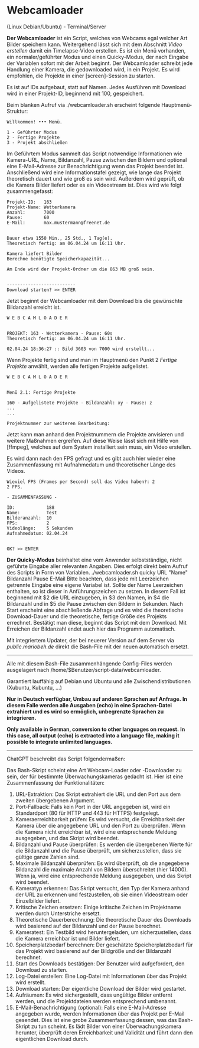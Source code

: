 # Webcamloader

(Linux Debian/Ubuntu) - Terminal/Server

**Der Webcamloader** ist ein Script, welches von Webcams egal welcher Art Bilder speichern kann. Weitergehend lässt sich mit dem Abschnitt _Video erstellen_ damit ein Timelapse-Video erstellen.
Es ist ein Menü vorhanden, ein normaler/geführter Modus und einen Quicky-Modus, der nach Eingabe der Variablen sofort mit der Arbeit beginnt.
Der Webcamloader schreibt jede Handlung einer Kamera, die gedownloaded wird, in ein Projekt.
Es wird empfohlen, die Projekte in einer [screen]-Session zu starten.

Es ist auf IDs aufgebaut, statt auf Namen. Jedes Ausführen mit Download wird in einer Projekt-ID, beginnend mit 100, gespeichert.

Beim blanken Aufruf via ./webcamloader.sh erscheint folgende Hauptmenü-Struktur:

```
Willkommen! ••• Menü.

1 - Geführter Modus
2 - Fertige Projekte
3 - Projekt abschließen
```

Im Geführtem Modus sammelt das Script notwendige Informationen wie Kamera-URL, Name, Bildanzahl, Pause zwischen den Bildern und optional eine E-Mail-Adresse zur Benachrichtigung wenn das Projekt beendet ist.
Anschließend wird eine Informationstafel gezeigt, wie lange das Projekt theoretisch dauert und wie groß es sein wird. Außerdem wird geprüft, ob die Kamera Bilder liefert oder es ein Videostream ist. Dies wird wie folgt zusammengefasst:

```
Projekt-ID:   163
Projekt-Name: Wetterkamera
Anzahl:       7000
Pause:        60
E-Mail:       max.mustermann@freenet.de


Dauer etwa 1550 Min., 25 Std., 1 Tag(e).
Theoretisch fertig: am 06.04.24 um 16:11 Uhr.

Kamera liefert Bilder
Berechne benötigte Speicherkapazität...

Am Ende wird der Projekt-Ordner um die 863 MB groß sein.


--------------------------
Download starten? >> ENTER
```
Jetzt beginnt der Webcamloader mit dem Download bis die gewünschte Bildanzahl erreicht ist.

```
W E B C A M L O A D E R


PROJEKT: 163 - Wetterkamera - Pause: 60s
Theoretisch fertig: am 06.04.24 um 16:11 Uhr.

02.04.24 18:36:27 :: Bild 3603 von 7000 wird erstellt...
```

Wenn Projekte fertig sind und man im Hauptmenü den Punkt 2 _Fertige Projekte_ anwählt, werden alle fertigen Projekte aufgelistet.

```
W E B C A M L O A D E R


Menü 2.1: Fertige Projekte

160 - Aufgelistete Projekte - Bildanzahl: xy - Pause: z
...
...

Projektnummer zur weiteren Bearbeitung:
```

Jetzt kann man anhand den Projektnummern die Projekte anvisieren und weitere Maßnahmen ergreifen.
Auf diese Weise lässt sich mit Hilfe von [ffmpeg], welches auf dem System installiert sein muss, ein Video erstellen.

Es wird dann nach den FPS gefragt und es gibt auch hier wieder eine Zusammenfassung mit Aufnahmedatum und theoretischer Länge des Videos.

```
Wieviel FPS (Frames per Second) soll das Video haben?: 2
2 FPS.

- ZUSAMMENFASSUNG -

ID:            188
Name:          Test
Bilderanzahl:  10
FPS:           2
Videolänge:    5 Sekunden
Aufnahmedatum: 02.04.24


OK? >> ENTER
```

**Der Quicky-Modus** beinhaltet eine vom Anwender selbstständige, nicht geführte Eingabe aller relevanten Angaben. Dies erfolgt direkt beim Aufruf des Scripts in Form von Variablen.
./webcamloader.sh quicky URL "Name" Bildanzahl Pause E-Mail
Bitte beachten, dass jede mit Leerzeichen getrennte Eingabe eine eigene Variabel ist. Sollte der Name Leerzeichen enthalten, so ist dieser in Anführungszeichen zu setzen. In diesem Fall ist beginnend mit $2 die URL einzugeben, in $3 den Namen, in $4 die Bildanzahl und in $5 die Pause zwischen den Bildern in Sekunden.
Nach Start erscheint eine abschließende Abfrage und es wird die theoretische Download-Dauer und die theoretische, fertige Größe des Projekts errechnet. Bestätigt man diese, beginnt das Script mit dem Download. Mit Erreichen der Bildanzahl endet auch hier das Programm automatisch.

Mit integriertem Updater, der bei neuerer Version auf dem Server via _public.mariobeh.de_ direkt die Bash-File mit der neuen automatisch ersetzt.

---

Alle mit diesem Bash-File zusammenhängende Config-Files werden ausgelagert nach /home/$Benutzer/script-data/webcamloader.

Garantiert lauffähig auf Debian und Ubuntu und alle Zwischendistributionen (Xubuntu, Kubuntu, ...)


**Nur in Deutsch verfügbar, Umbau auf anderen Sprachen auf Anfrage.**
**In diesem Falle werden alle Ausgaben (echo) in eine Sprachen-Datei extrahiert und es wird so ermöglich, unbegrenzte Sprachen zu integrieren.**

**Only available in German, conversion to other languages on request.**
**In this case, all output (echo) is extracted into a language file, making it possible to integrate unlimited languages.**

---

ChatGPT beschreibt das Script folgendermaßen:

Das Bash-Skript scheint eine Art Webcam-Loader oder -Downloader zu sein, der für bestimmte Überwachungskameras gedacht ist. Hier ist eine Zusammenfassung der Funktionalitäten:
1. URL-Extraktion: Das Skript extrahiert die URL und den Port aus dem zweiten übergebenen Argument.
2. Port-Fallback: Falls kein Port in der URL angegeben ist, wird ein Standardport (80 für HTTP und 443 für HTTPS) festgelegt.
3. Kameraerreichbarkeit prüfen: Es wird versucht, die Erreichbarkeit der Kamera über die angegebene URL und den Port zu überprüfen. Wenn die Kamera nicht erreichbar ist, wird eine entsprechende Meldung ausgegeben, und das Skript wird beendet.
4. Bildanzahl und Pause überprüfen: Es werden die übergebenen Werte für die Bildanzahl und die Pause überprüft, um sicherzustellen, dass sie gültige ganze Zahlen sind.
5. Maximale Bildanzahl überprüfen: Es wird überprüft, ob die angegebene Bildanzahl die maximale Anzahl von Bildern überschreitet (hier 14000). Wenn ja, wird eine entsprechende Meldung ausgegeben, und das Skript wird beendet.
6. Kameratyp erkennen: Das Skript versucht, den Typ der Kamera anhand der URL zu erkennen und festzustellen, ob sie einen Videostream oder Einzelbilder liefert.
7. Kritische Zeichen ersetzen: Einige kritische Zeichen im Projektname werden durch Unterstriche ersetzt.
8. Theoretische Dauerberechnung: Die theoretische Dauer des Downloads wird basierend auf der Bildanzahl und der Pause berechnet.
9. Kameratest: Ein Testbild wird heruntergeladen, um sicherzustellen, dass die Kamera erreichbar ist und Bilder liefert.
10. Speicherplatzbedarf berechnen: Der geschätzte Speicherplatzbedarf für das Projekt wird basierend auf der Bildgröße und der Bildanzahl berechnet.
11. Start des Downloads bestätigen: Der Benutzer wird aufgefordert, den Download zu starten.
12. Log-Datei erstellen: Eine Log-Datei mit Informationen über das Projekt wird erstellt.
13. Download starten: Der eigentliche Download der Bilder wird gestartet.
14. Aufräumen: Es wird sichergestellt, dass ungültige Bilder entfernt werden, und die Projektdateien werden entsprechend umbenannt.
15. E-Mail-Benachrichtigung (optional): Falls eine E-Mail-Adresse angegeben wurde, werden Informationen über das Projekt per E-Mail gesendet.
Dies ist eine grobe Zusammenfassung dessen, was das Bash-Skript zu tun scheint. Es lädt Bilder von einer Überwachungskamera herunter, überprüft deren Erreichbarkeit und Validität und führt dann den eigentlichen Download durch.
